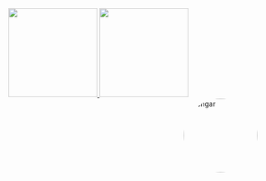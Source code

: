 <div align="center">
  <a href="https://github.com/marceloOrtega">
</div>
    <div>
<a href="https://github.com/tavaresgs">
<img height="180em" src="https://github-readme-stats.vercel.app/api/top-langs/?username=marceloOrtega&layout=compact&langs_count=7&theme=dracula"/>
<img height="180em" src="https://github-readme-stats.vercel.app/api?username=marceloOrtega&show_icons=true&theme=dracula&include_all_commits=true&count_private=true"/>
</div>
<img align="right" alt="gengar" height="150" style="border-radius:75px;" src="https://i.pinimg.com/originals/4f/d0/c0/4fd0c049c173c9beb5a0101a84deb6f9.gif">
  </div>


